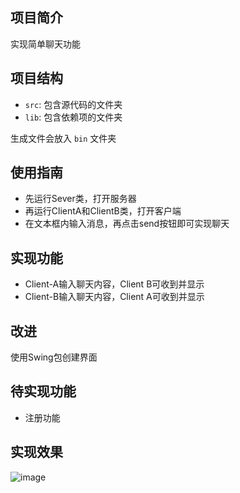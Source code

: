 ## 项目简介

实现简单聊天功能

## 项目结构

- `src`: 包含源代码的文件夹
- `lib`: 包含依赖项的文件夹

生成文件会放入 `bin` 文件夹


## 使用指南

- 先运行Sever类，打开服务器
- 再运行ClientA和ClientB类，打开客户端
- 在文本框内输入消息，再点击send按钮即可实现聊天

## 实现功能

- Client-A输入聊天内容，Client B可收到并显示
- Client-B输入聊天内容，Client A可收到并显示

## 改进
使用Swing包创建界面

## 待实现功能
- 注册功能

## 实现效果
![image](https://github.com/namelesscat2024/Chat2.0/assets/156741789/c4af5cf5-1b46-4eaf-bb16-a804c429045e)

